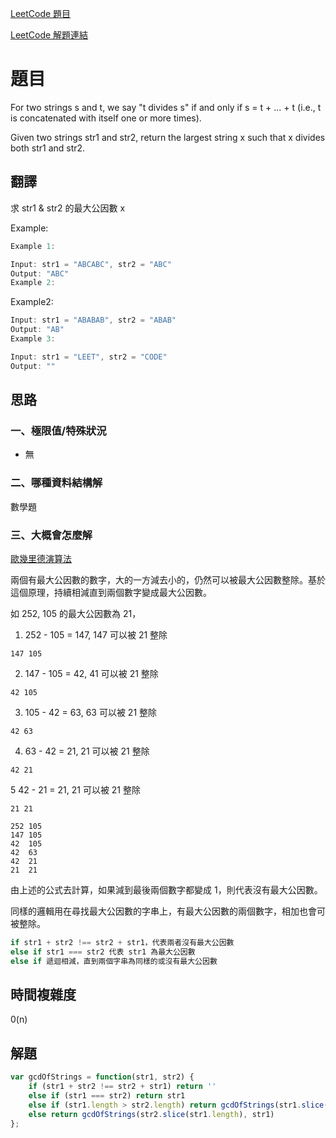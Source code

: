 [LeetCode 題目](https://leetcode.com/problems/greatest-common-divisor-of-strings/submissions/)

[LeetCode 解題連結](https://leetcode.com/submissions/detail/824839099/)

# **題目**

For two strings s and t, we say "t divides s" if and only if s = t + ... + t (i.e., t is concatenated with itself one or more times).

Given two strings str1 and str2, return the largest string x such that x divides both str1 and str2.

## **翻譯**

求 str1 & str2 的最大公因數 x

Example:

```js
Example 1:

Input: str1 = "ABCABC", str2 = "ABC"
Output: "ABC"
Example 2:
```

Example2:

```js
Input: str1 = "ABABAB", str2 = "ABAB"
Output: "AB"
Example 3:

Input: str1 = "LEET", str2 = "CODE"
Output: ""
```

## **思路**

### **一、極限值/特殊狀況**

- 無

### **二、哪種資料結構解**

數學題

### **三、大概會怎麼解**

[歐幾里德演算法](https://en.wikipedia.org/wiki/Euclidean_algorithm)

兩個有最大公因數的數字，大的一方減去小的，仍然可以被最大公因數整除。基於這個原理，持續相減直到兩個數字變成最大公因數。

如 252, 105 的最大公因數為 21，

1. 252 - 105 = 147, 147 可以被 21 整除 

`147 105`

2. 147 - 105 = 42, 41 可以被 21 整除

`42 105`

3. 105 - 42 = 63, 63 可以被 21 整除

`42 63`

4. 63 - 42 = 21, 21 可以被 21 整除

`42 21`

5 42 - 21 = 21, 21 可以被 21 整除

`21 21`

```
252 105
147 105
42  105
42  63
42  21
21  21
```

由上述的公式去計算，如果減到最後兩個數字都變成 1，則代表沒有最大公因數。

同樣的邏輯用在尋找最大公因數的字串上，有最大公因數的兩個數字，相加也會可被整除。

```js
if str1 + str2 !== str2 + str1，代表兩者沒有最大公因數
else if str1 === str2 代表 str1 為最大公因數
else if 遞迴相減，直到兩個字串為同樣的或沒有最大公因數
```

## **時間複雜度**

0(n)

## **解題**

```js
var gcdOfStrings = function(str1, str2) {
    if (str1 + str2 !== str2 + str1) return ''
    else if (str1 === str2) return str1
    else if (str1.length > str2.length) return gcdOfStrings(str1.slice(str2.length), str2)
    else return gcdOfStrings(str2.slice(str1.length), str1)
};
```
